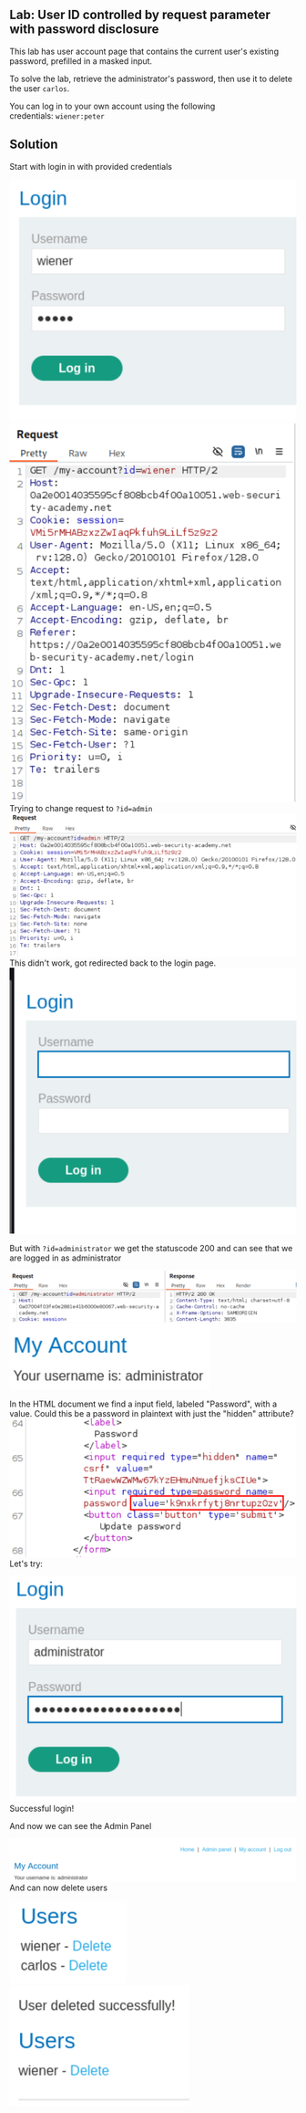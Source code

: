 ## Lab: User ID controlled by request parameter with password disclosure
This lab has user account page that contains the current user's existing password, prefilled in a masked input.

To solve the lab, retrieve the administrator's password, then use it to delete the user `carlos`.

You can log in to your own account using the following credentials: `wiener:peter`

## Solution
Start with login in with provided credentials

![](../img/Lab_5_Login.png)
![](../img/Lab_5_Login_Account_Request.png)
Trying to change request to ```?id=admin```
![](../img/Lab_5_Try_Admin.png)
This didn't work, got redirected back to the login page.
![](../img/Lab_5_Login_Page.png)


But with ```?id=administrator``` we get the statuscode 200 and can see that we are logged in as administrator


![](../img/Lab_5_Query_Administrator.png)
![](../img/Lab_5_Administrator_Access.png)


In the HTML document we find a input field, labeled "Password", with a value. Could this be a password in plaintext with just the "hidden" attribute?
![](../img/Lab_5_HTML_Value.png)
Let's try:


![](../img/Lab_5_Administrator_Login.png)
Successful login!


And now we can see the Admin Panel


![](../img/Lab_5_Administrator_Account_Page.png)And can now delete users


![](../img/Lab_5_Admin_Panel.png)
![](../img/Lab_5_Successfully_Deleted_User.png)